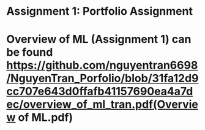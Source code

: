# Assignment 1: Portfolio Assignment
# Overview of ML (Assignment 1) can be found https://github.com/nguyentran6698/NguyenTran_Porfolio/blob/31fa12d9cc707e643d0ffafb41157690ea4a7dec/overview_of_ml_tran.pdf(Overview of ML.pdf)
